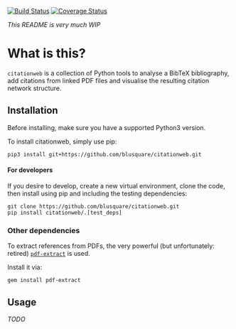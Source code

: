 [![Build Status](https://travis-ci.org/blusquare/citationweb.svg?branch=master)](https://travis-ci.org/blusquare/citationweb)
[![Coverage Status](https://coveralls.io/repos/github/blusquare/citationweb/badge.svg?branch=master)](https://coveralls.io/github/blusquare/citationweb?branch=master)

_This README is very much WIP_

# What is this?
`citationweb` is a collection of Python tools to analyse a BibTeX bibliography, add citations from linked PDF files and visualise the resulting citation network structure.


## Installation
Before installing, make sure you have a supported Python3 version.

To install citationweb, simply use pip:
```
pip3 install git+https://github.com/blusquare/citationweb.git
```

#### For developers
If you desire to develop, create a new virtual environment, clone the code, then install using pip and including the testing dependencies:
```
git clone https://github.com/blusquare/citationweb.git
pip install citationweb/.[test_deps]
```

### Other dependencies
To extract references from PDFs, the very powerful (but unfortunately: retired) [`pdf-extract`](https://github.com/Crossref/pdfextract) is used.

Install it via:
```
gem install pdf-extract
```


## Usage
_TODO_
